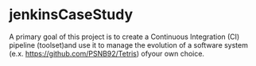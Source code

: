 # jenkinsCaseStudy
A primary goal of this project is to create a Continuous Integration (CI) pipeline (toolset)and use it to manage the evolution of a software system (e.x. https://github.com/PSNB92/Tetris) ofyour own choice.
